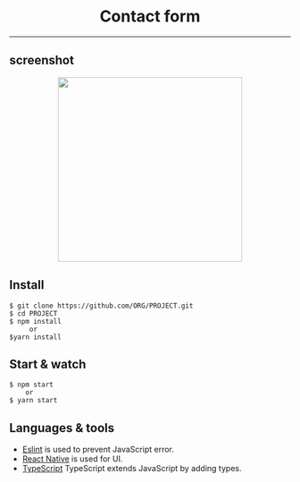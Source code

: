 <h1 align='center'> Contact form </h1>


---
## screenshot

<p align='center'>
  <img src='https://user-images.githubusercontent.com/51713169/105537684-0b27a580-5cd1-11eb-88c2-437a9595c913.jpeg' width='330' />
</ p>


## Install

    $ git clone https://github.com/ORG/PROJECT.git
    $ cd PROJECT
    $ npm install
         or
    $yarn install


## Start & watch

    $ npm start 
        or
    $ yarn start

## Languages & tools

- [Eslint](https://eslint.org/) is used to prevent JavaScript error.
- [React Native](https://github.com/facebook/react) is used for UI.
- [TypeScript](https://www.typescriptlang.org/) TypeScript extends JavaScript by adding types.
